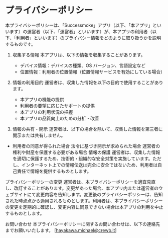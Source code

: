 # プライバシーポリシー

本プライバシーポリシーは、「Successmoke」アプリ（以下、「本アプリ」といいます）の運営者（以下、「運営者」といいます）が、本アプリの利用者（以下、「利用者」といいます）のプライバシー情報をどのように取り扱うかを説明するものです。

1. 収集する情報
本アプリは、以下の情報を収集することがあります。
    - デバイス情報：デバイスの種類、OS バージョン、言語設定など
    - 位置情報：利用者の位置情報（位置情報サービスを有効にしている場合）

1. 情報の利用目的
運営者は、収集した情報を以下の目的で使用することがあります。
    - 本アプリの機能の提供
    - 利用者の要望に応じたサポートの提供
    - 本アプリの利用状況の把握
    - 本アプリの品質向上のための分析・改善

1. 情報の共有・開示
運営者は、以下の場合を除いて、収集した情報を第三者に開示または共有しません。
- 利用者の同意が得られた場合
法令に基づき開示が求められた場合
運営者の権利や財産を保護する必要がある場合
情報の保護
運営者は、収集した情報を適切に保護するため、技術的・組織的な安全対策を実施しています。ただし、インターネット上での情報伝送は完全に安全ではないため、利用者は自己責任で情報を提供するものとします。

プライバシーポリシーの変更
運営者は、本プライバシーポリシーを適宜見直し、改訂することがあります。変更があった場合、本アプリ内または運営者のウェブサイトにて変更内容を告知します。変更後のプライバシーポリシーは、告知された時点点から適用されるものとします。利用者は、本プライバシーポリシーの変更を定期的に確認し、変更内容に同意できない場合は本アプリの利用を中止するものとします。

お問い合わせ
本プライバシーポリシーに関するお問い合わせは、以下の連絡先までお願いいたします。
[hayakawa.michael@crewb.it]
